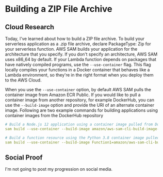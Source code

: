 # Building a ZIP File Archive
## Cloud Research
Today, I've learned about how to build a ZIP file archive. To build your serverless application as a .zip file archive, declare PackageType: Zip for your serverless function. AWS SAM builds your application for the architecture that you specify. If you don't specify an architecture, AWS SAM uses x86_64 by default. If your Lambda function depends on packages that have natively compiled programs, use the `--use-container` flag. This flag locally compiles your functions in a Docker container that behaves like a Lambda environment, so they're in the right format when you deploy them to the AWS Cloud.

When you use the `--use-container` option, by default AWS SAM pulls the container image from Amazon ECR Public. If you would like to pull a container image from another repository, for example DockerHub, you can use the `--build-image` option and provide the URI of an alternate container image. Following are two example commands for building applications using container images from the DockerHub repository

```yaml
# Build a Node.js 12 application using a container image pulled from DockerHub
sam build --use-container --build-image amazon/aws-sam-cli-build-image-nodejs12.x

# Build a function resource using the Python 3.8 container image pulled from DockerHub
sam build --use-container --build-image Function1=amazon/aws-sam-cli-build-image-python3.8 
```


## Social Proof
I'm not going to post my progression on social media.